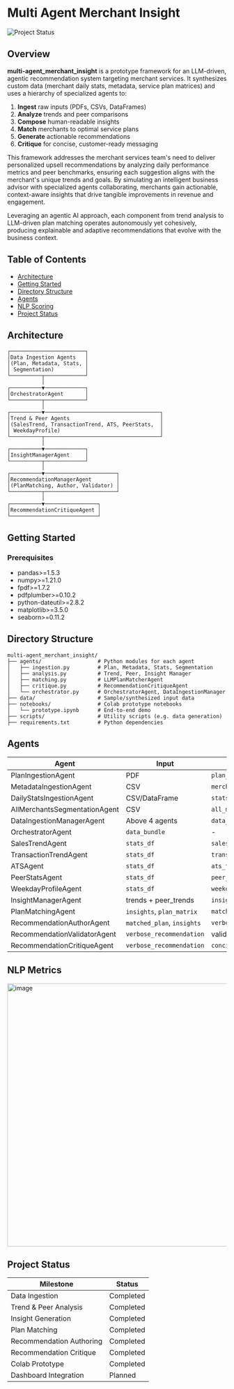 # Multi Agent Merchant Insight

![Project Status](https://img.shields.io/badge/status-beta-orange)

## Overview

**multi-agent\_merchant\_insight** is a prototype framework for an LLM-driven, agentic recommendation system targeting merchant services. It synthesizes custom data (merchant daily stats, metadata, service plan matrices) and uses a hierarchy of specialized agents to:

1. **Ingest** raw inputs (PDFs, CSVs, DataFrames)
2. **Analyze** trends and peer comparisons
3. **Compose** human-readable insights
4. **Match** merchants to optimal service plans
5. **Generate** actionable recommendations
6. **Critique** for concise, customer-ready messaging

This framework addresses the merchant services team's need to deliver personalized upsell recommendations by analyzing daily performance metrics and peer benchmarks, ensuring each suggestion aligns with the merchant's unique trends and goals. By simulating an intelligent business advisor with specialized agents collaborating, merchants gain actionable, context-aware insights that drive tangible improvements in revenue and engagement.

Leveraging an agentic AI approach, each component from trend analysis to LLM-driven plan matching operates autonomously yet cohesively, producing explainable and adaptive recommendations that evolve with the business context.

## Table of Contents

* [Architecture](#architecture)
* [Getting Started](#getting-started)
* [Directory Structure](#directory-structure)
* [Agents](#agents)
* [NLP Scoring](#nlp-scoring)
* [Project Status](#project-status)


## Architecture

```text
┌────────────────────────┐
│Data Ingestion Agents   │
│(Plan, Metadata, Stats, │
│ Segmentation)          │
└──────────┬─────────────┘
           │
┌──────────▼─────────────┐
│OrchestratorAgent       │
└──────────┬─────────────┘
           │
┌──────────▼─────────────────────────────────────┐
│Trend & Peer Agents                             │
│(SalesTrend, TransactionTrend, ATS, PeerStats,  │
│ WeekdayProfile)                                │
└──────────┬─────────────────────────────────────┘
           │
┌──────────▼─────────────┐
│InsightManagerAgent     │
└──────────┬─────────────┘
           │
┌──────────▼───────────────────────┐
│RecommendationManagerAgent        │
│(PlanMatching, Author, Validator) │
└──────────┬───────────────────────┘
           │
┌──────────▼─────────────────┐
│RecommendationCritiqueAgent │
└────────────────────────────┘
```

## Getting Started

### Prerequisites

* pandas>=1.5.3
* numpy>=1.21.0
* fpdf>=1.7.2
* pdfplumber>=0.10.2
* python-dateutil>=2.8.2
* matplotlib>=3.5.0
* seaborn>=0.11.2


## Directory Structure

```
multi-agent_merchant_insight/
├── agents/                  # Python modules for each agent
│   ├── ingestion.py         # Plan, Metadata, Stats, Segmentation
│   ├── analysis.py          # Trend, Peer, Insight Manager
│   ├── matching.py          # LLMPlanMatcherAgent
│   ├── critique.py          # RecommendationCritiqueAgent
│   └── orchestrator.py      # OrchestratorAgent, DataIngestionManager
├── data/                    # Sample/synthesized input data
├── notebooks/               # Colab prototype notebooks
│   └── prototype.ipynb      # End-to-end demo
├── scripts/                 # Utility scripts (e.g. data generation)
├── requirements.txt         # Python dependencies
```



## Agents

| Agent                         | Input                      | Output                   |
| ----------------------------- | -------------------------- | ------------------------ |
| PlanIngestionAgent            | PDF                        | `plan_matrix`            |
| MetadataIngestionAgent        | CSV                        | `merchant_df`            |
| DailyStatsIngestionAgent      | CSV/DataFrame              | `stats_df`               |
| AllMerchantsSegmentationAgent | CSV                        | `all_merchants_df`       |
| DataIngestionManagerAgent     | Above 4 agents             | `data_bundle`            |
| OrchestratorAgent             | `data_bundle`              | -                        |
| SalesTrendAgent               | `stats_df`                 | `sales_trends`           |
| TransactionTrendAgent         | `stats_df`                 | `transaction_trends`     |
| ATSAgent                      | `stats_df`                 | `ats_trends`             |
| PeerStatsAgent                | `stats_df`                 | `peer_trends`            |
| WeekdayProfileAgent           | `stats_df`                 | `weekday_profiles`       |
| InsightManagerAgent           | trends + peer\_trends      | `insights`               |
| PlanMatchingAgent             | `insights`, `plan_matrix`  | `matched_plan`           |
| RecommendationAuthorAgent     | `matched_plan`, `insights` | `verbose_recommendation` |
| RecommendationValidatorAgent  | `verbose_recommendation`   | validation status/fixes  |
| RecommendationCritiqueAgent   | `verbose_recommendation`   | `concise_recommendation` |

## NLP Metrics
<img width="1051" height="603" alt="image" src="https://github.com/user-attachments/assets/e2048b3e-0961-4469-9ebd-7338d8427fc0" />


## Project Status

| Milestone                | Status         |
| ------------------------ | -------------- |
| Data Ingestion           |  Completed    |
| Trend & Peer Analysis    |  Completed    |
| Insight Generation       |  Completed    |
| Plan Matching            |  Completed    |
| Recommendation Authoring |  Completed    |
| Recommendation Critique  |  Completed    |
| Colab Prototype          |  Completed    |
| Dashboard Integration    |  Planned      |


